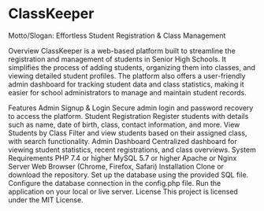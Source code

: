 # ClassKeeper
Motto/Slogan: Effortless Student Registration & Class Management

Overview
ClassKeeper is a web-based platform built to streamline the registration and management of students in Senior High Schools. It simplifies the process of adding students, organizing them into classes, and viewing detailed student profiles. The platform also offers a user-friendly admin dashboard for tracking student data and class statistics, making it easier for school administrators to manage and maintain student records.

Features
Admin Signup & Login
Secure admin login and password recovery to access the platform.
Student Registration
Register students with details such as name, date of birth, class, contact information, and more.
View Students by Class
Filter and view students based on their assigned class, with search functionality.
Admin Dashboard
Centralized dashboard for viewing student statistics, recent registrations, and class overviews.
System Requirements
PHP 7.4 or higher
MySQL 5.7 or higher
Apache or Nginx Server
Web Browser (Chrome, Firefox, Safari)
Installation
Clone or download the repository.
Set up the database using the provided SQL file.
Configure the database connection in the config.php file.
Run the application on your local or live server.
License
This project is licensed under the MIT License.
